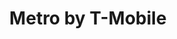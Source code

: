 ---
title: "Metro by T-Mobile"
url: /miami/metro-by-t-mobile-southwest-104th-street/
shop: mobile phone
---